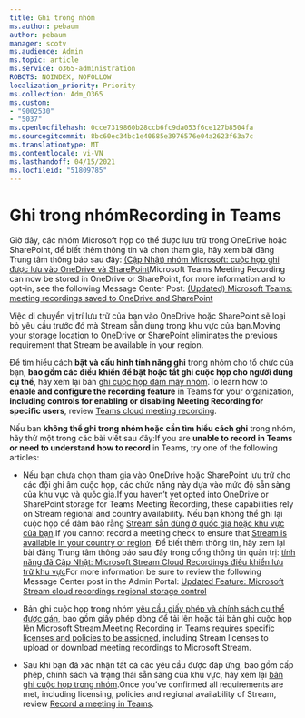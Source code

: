 ```yaml
---
title: Ghi trong nhóm
ms.author: pebaum
author: pebaum
manager: scotv
ms.audience: Admin
ms.topic: article
ms.service: o365-administration
ROBOTS: NOINDEX, NOFOLLOW
localization_priority: Priority
ms.collection: Adm_O365
ms.custom:
- "9002530"
- "5037"
ms.openlocfilehash: 0cce7319860b28ccb6fc9da053f6ce127b8504fa
ms.sourcegitcommit: 8bc60ec34bc1e40685e3976576e04a2623f63a7c
ms.translationtype: MT
ms.contentlocale: vi-VN
ms.lasthandoff: 04/15/2021
ms.locfileid: "51809785"
---
```

# <a name="recording-in-teams"></a><span data-ttu-id="9e190-102">Ghi trong nhóm</span><span class="sxs-lookup"><span data-stu-id="9e190-102">Recording in Teams</span></span>

<span data-ttu-id="9e190-103">Giờ đây, các nhóm Microsoft họp có thể được lưu trữ trong OneDrive hoặc SharePoint, để biết thêm thông tin và chọn tham gia, hãy xem bài đăng Trung tâm thông báo sau đây: [(Cập Nhật) nhóm Microsoft: cuộc họp ghi được lưu vào OneDrive và SharePoint](https://portal.microsoft.com/Adminportal/Home?ref=MessageCenter&id=MC222640)</span><span class="sxs-lookup"><span data-stu-id="9e190-103">Microsoft Teams Meeting Recording can now be stored in OneDrive or SharePoint, for more information and to opt-in, see the following Message Center Post: [(Updated) Microsoft Teams: meeting recordings saved to OneDrive and SharePoint](https://portal.microsoft.com/Adminportal/Home?ref=MessageCenter&id=MC222640)</span></span>

<span data-ttu-id="9e190-104">Việc di chuyển vị trí lưu trữ của bạn vào OneDrive hoặc SharePoint sẽ loại bỏ yêu cầu trước đó mà Stream sẵn dùng trong khu vực của bạn.</span><span class="sxs-lookup"><span data-stu-id="9e190-104">Moving your storage location to OneDrive or SharePoint eliminates the previous requirement that Stream be available in your region.</span></span>

<span data-ttu-id="9e190-105">Để tìm hiểu cách **bật và cấu hình tính năng ghi** trong nhóm cho tổ chức của bạn, **bao gồm các điều khiển để bật hoặc tắt ghi cuộc họp cho người dùng cụ thể**, hãy xem lại bản [ghi cuộc họp đám mây nhóm](https://docs.microsoft.com/microsoftteams/cloud-recording).</span><span class="sxs-lookup"><span data-stu-id="9e190-105">To learn how to **enable and configure the recording feature** in Teams for your organization, **including controls for enabling or disabling Meeting Recording for specific users**, review [Teams cloud meeting recording](https://docs.microsoft.com/microsoftteams/cloud-recording).</span></span>

<span data-ttu-id="9e190-106">Nếu bạn **không thể ghi trong nhóm hoặc cần tìm hiểu cách ghi** trong nhóm, hãy thử một trong các bài viết sau đây:</span><span class="sxs-lookup"><span data-stu-id="9e190-106">If you are **unable to record in Teams or need to understand how to record** in Teams, try one of the following articles:</span></span>

- <span data-ttu-id="9e190-107">Nếu bạn chưa chọn tham gia vào OneDrive hoặc SharePoint lưu trữ cho các đội ghi âm cuộc họp, các chức năng này dựa vào mức độ sẵn sàng của khu vực và quốc gia.</span><span class="sxs-lookup"><span data-stu-id="9e190-107">If you haven’t yet opted into OneDrive or SharePoint storage for Teams Meeting Recording, these capabilities rely on Stream regional and country availability.</span></span> <span data-ttu-id="9e190-108">Nếu bạn không thể ghi lại cuộc họp để đảm bảo rằng [Stream sẵn dùng ở quốc gia hoặc khu vực của bạn](https://docs.microsoft.com/stream/faq#which-regions-does-microsoft-stream-host-my-data-in).</span><span class="sxs-lookup"><span data-stu-id="9e190-108">If you cannot record a meeting check to ensure that [Stream is available in your country or region](https://docs.microsoft.com/stream/faq#which-regions-does-microsoft-stream-host-my-data-in).</span></span> <span data-ttu-id="9e190-109">Để biết thêm thông tin, hãy xem lại bài đăng Trung tâm thông báo sau đây trong cổng thông tin quản trị: [tính năng đã Cập Nhật: Microsoft Stream Cloud Recordings điều khiển lưu trữ khu vực](https://admin.microsoft.com/AdminPortal/Home#/MessageCenter?id=MC214327)</span><span class="sxs-lookup"><span data-stu-id="9e190-109">For more information be sure to review the following Message Center post in the Admin Portal: [Updated Feature: Microsoft Stream cloud recordings regional storage control](https://admin.microsoft.com/AdminPortal/Home#/MessageCenter?id=MC214327)</span></span>

- <span data-ttu-id="9e190-110">Bản ghi cuộc họp trong nhóm [yêu cầu giấy phép và chính sách cụ thể được gán](https://docs.microsoft.com/microsoftteams/cloud-recording#prerequisites-for-teams-cloud-meeting-recording), bao gồm giấy phép dòng để tải lên hoặc tải bản ghi cuộc họp lên Microsoft Stream.</span><span class="sxs-lookup"><span data-stu-id="9e190-110">Meeting Recording in Teams [requires specific licenses and policies to be assigned](https://docs.microsoft.com/microsoftteams/cloud-recording#prerequisites-for-teams-cloud-meeting-recording), including Stream licenses to upload or download meeting recordings to Microsoft Stream.</span></span>

- <span data-ttu-id="9e190-111">Sau khi bạn đã xác nhận tất cả các yêu cầu được đáp ứng, bao gồm cấp phép, chính sách và trạng thái sẵn sàng của khu vực, hãy xem lại [bản ghi cuộc họp trong nhóm](https://support.office.com/article/34dfbe7f-b07d-4a27-b4c6-de62f1348c24).</span><span class="sxs-lookup"><span data-stu-id="9e190-111">Once you’ve confirmed all requirements are met, including licensing, policies and regional availability of Stream, review [Record a meeting in Teams](https://support.office.com/article/34dfbe7f-b07d-4a27-b4c6-de62f1348c24).</span></span>
